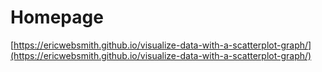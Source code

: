 # Homepage

[https://ericwebsmith.github.io/visualize-data-with-a-scatterplot-graph/](https://ericwebsmith.github.io/visualize-data-with-a-scatterplot-graph/)